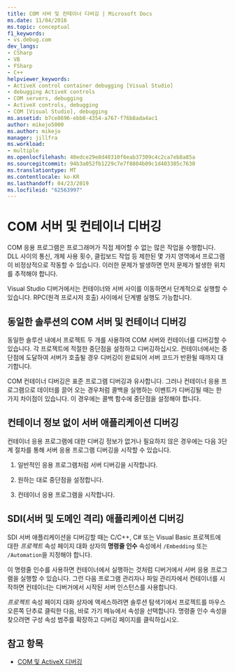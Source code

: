 ```yaml
---
title: COM 서버 및 컨테이너 디버깅 | Microsoft Docs
ms.date: 11/04/2016
ms.topic: conceptual
f1_keywords:
- vs.debug.com
dev_langs:
- CSharp
- VB
- FSharp
- C++
helpviewer_keywords:
- ActiveX control container debugging [Visual Studio]
- debugging ActiveX controls
- COM servers, debugging
- ActiveX controls, debugging
- COM [Visual Studio], debugging
ms.assetid: b7ce8696-ebb8-4354-a767-f76b8ada4ac1
author: mikejo5000
ms.author: mikejo
manager: jillfra
ms.workload:
- multiple
ms.openlocfilehash: 40edce29e8d40310f6eab37309c4c2ca7eb8a85a
ms.sourcegitcommit: 94b3a052fb1229c7e7f8804b09c1d403385c7630
ms.translationtype: MT
ms.contentlocale: ko-KR
ms.lasthandoff: 04/23/2019
ms.locfileid: "62563997"
---
```

# <a name="com-server-and-container-debugging"></a>COM 서버 및 컨테이너 디버깅
COM 응용 프로그램은 프로그래머가 직접 제어할 수 없는 많은 작업을 수행합니다. DLL 사이의 통신, 개체 사용 횟수, 클립보드 작업 등 제한된 몇 가지 영역에서 프로그램이 비정상적으로 작동할 수 있습니다. 이러한 문제가 발생하면 먼저 문제가 발생한 위치를 추적해야 합니다.

 Visual Studio 디버거에서는 컨테이너와 서버 사이를 이동하면서 단계적으로 실행할 수 있습니다. RPC(원격 프로시저 호출) 사이에서 단계별 실행도 가능합니다.

## <a name="BKMK_COMServerandContainerintheSameSolution"></a> 동일한 솔루션의 COM 서버 및 컨테이너 디버깅
 동일한 솔루션 내에서 프로젝트 두 개를 사용하여 COM 서버와 컨테이너를 디버깅할 수 있습니다. 각 프로젝트에 적절한 중단점을 설정하고 디버깅하십시오. 컨테이너에서는 중단점에 도달하여 서버가 호출될 경우 디버깅이 완료되어 서버 코드가 반환될 때까지 대기합니다.

 COM 컨테이너 디버깅은 표준 프로그램 디버깅과 유사합니다. 그러나 컨테이너 응용 프로그램으로 데이터를 끌어 오는 경우처럼 콜백을 실행하는 이벤트가 디버깅될 때는 한 가지 차이점이 있습니다. 이 경우에는 콜백 함수에 중단점을 설정해야 합니다.

## <a name="BKMK_ServerApplicationWithoutContainerInformation"></a> 컨테이너 정보 없이 서버 애플리케이션 디버깅
 컨테이너 응용 프로그램에 대한 디버깅 정보가 없거나 필요하지 않은 경우에는 다음 3단계 절차를 통해 서버 응용 프로그램 디버깅을 시작할 수 있습니다.

1. 일반적인 응용 프로그램처럼 서버 디버깅을 시작합니다.

2. 원하는 대로 중단점을 설정합니다.

3. 컨테이너 응용 프로그램을 시작합니다.

## <a name="BKMK_DebuggingaServerandDomainIsolationSDIApplication"></a> SDI(서버 및 도메인 격리) 애플리케이션 디버깅
 SDI 서버 애플리케이션을 디버깅할 때는 C/C++, C# 또는 Visual Basic 프로젝트에 대한 *프로젝트* 속성 페이지 대화 상자의 **명령줄 인수** 속성에서 `/Embedding` 또는 `/Automation`을 지정해야 합니다.

 이 명령줄 인수를 사용하면 컨테이너에서 실행하는 것처럼 디버거에서 서버 응용 프로그램을 실행할 수 있습니다. 그런 다음 프로그램 관리자나 파일 관리자에서 컨테이너를 시작하면 컨테이너는 디버거에서 시작된 서버 인스턴스를 사용합니다.

 *프로젝트* 속성 페이지 대화 상자에 액세스하려면 솔루션 탐색기에서 프로젝트를 마우스 오른쪽 단추로 클릭한 다음, 바로 가기 메뉴에서 속성을 선택합니다. 명령줄 인수 속성을 찾으려면 구성 속성 범주를 확장하고 디버깅 페이지를 클릭하십시오.

## <a name="see-also"></a>참고 항목

- [COM 및 ActiveX 디버깅](../debugger/com-and-activex-debugging.md)